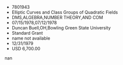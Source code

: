 
* 7801943
* Elliptic Curves and Class Groups of Quadratic Fields
* DMS,ALGEBRA,NUMBER THEORY,AND COM
* 07/15/1978,07/12/1978
* Duncan Buell,OH,Bowling Green State University
* Standard Grant
*   name not available
* 12/31/1979
* USD 6,700.00

nan
